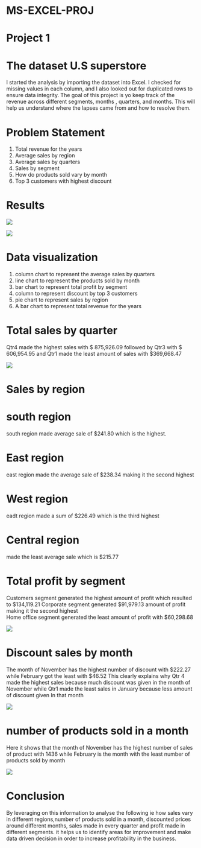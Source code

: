 # MS-EXCEL-PROJ
# Project 1 
# The dataset U.S superstore 
I started the analysis by importing the dataset into Excel.  I checked for missing values in each column, and I also looked out for duplicated rows to ensure data integrity. 
The goal of this project is yo keep track of the revenue across different segments, months , quarters, and months.
This will help us understand where the lapses came from and how to resolve them.

# Problem Statement 
1. Total revenue for the years 
2. Average sales by region
3. Average sales by quarters 
4. Sales by segment 
5. How do products sold vary by month
6. Top 3 customers with highest discount

# Results 

![](pivot2.PNG)



![](pivot3.PNG)





# Data visualization
1. column chart to represent the average sales by quarters 
2. line chart to represent the products sold by month
3. bar chart to represent total profit by segment 
4. column to represent discount by top 3 customers
5. pie chart to represent sales by region
6. A bar chart to represent total revenue for the years


# Total sales by quarter
Qtr4 made the highest sales with $ 875,926.09 
followed by Qtr3 with $ 606,954.95 and Qtr1 made the least amount of sales with $369,668.47 

![](pivot2.PNG)


# Sales by region
# south region 
south region made average sale of $241.80 which is the highest.
# East region
east region made the average sale of $238.34 making it the second highest 
# West region
eadt region made a sum of $226.49 which is the third highest 
# Central region 
made the least average sale which is $215.77
# Total profit by segment 
 Customers segment generated the highest amount of profit which resulted to $134,119.21 
 Corporate segment generated $91,979.13 amount of profit making it the second highest  
 Home office segment generated the least amount of profit with $60,298.68

 ![](pivot3.PNG)

 
# Discount sales by month 
The month of  November has the highest number of discount with $222.27 while February got the least with $46.52 
This clearly explains why Qtr 4 made the highest sales because much discount was given in the month of November 
while Qtr1 made the least sales in January because less amount of discount given In that month


![](pivot4.PNG)


# number of products sold in a month
Here it shows that the month of November has the highest number of sales of product
with 1436 while 
February is the month with the least number of products sold by month


![](pivot5.png)


# Conclusion 
By leveraging on this information to analyse the following ie how sales vary in different regions,number of products sold in a month,
discounted prices around different months, sales made in every quarter and profit made in different segments.
it helps us to identify areas for improvement and make data driven decision in order to increase profitability in the business.

